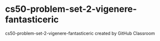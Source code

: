 # cs50-problem-set-2-vigenere-fantasticeric
cs50-problem-set-2-vigenere-fantasticeric created by GitHub Classroom
